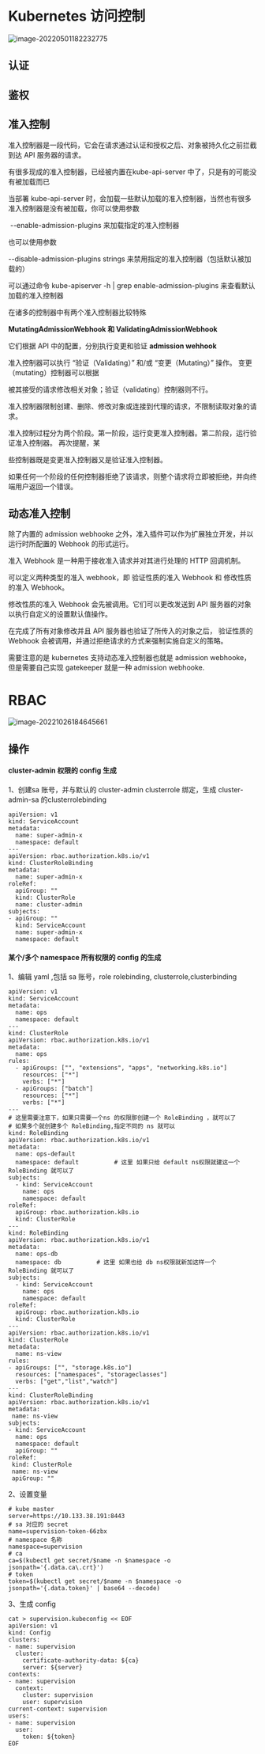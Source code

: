 # Kubernetes 访问控制

![image-20220501182232775](权限及认证.assets/image-20220501182232775.png)

## 认证



## 鉴权



## 准入控制

准入控制器是一段代码，它会在请求通过认证和授权之后、对象被持久化之前拦截到达 API 服务器的请求。

有很多现成的准入控制器，已经被内置在kube-api-server 中了，只是有的可能没有被加载而已

当部署 kube-api-server 时，会加载一些默认加载的准入控制器，当然也有很多准入控制器是没有被加载，你可以使用参数 

​	--enable-admission-plugins 来加载指定的准入控制器

也可以使用参数

--disable-admission-plugins strings 来禁用指定的准入控制器（包括默认被加载的）

可以通过命令 kube-apiserver -h | grep enable-admission-plugins 来查看默认加载的准入控制器



在诸多的控制器中有两个准入控制器比较特殊

**MutatingAdmissionWebhook 和 ValidatingAdmissionWebhook**

它们根据 API 中的配置，分别执行变更和验证 **admission wehhook**

准入控制器可以执行 “验证（Validating）” 和/或 “变更（Mutating）” 操作。 变更（mutating）控制器可以根据

被其接受的请求修改相关对象；验证（validating）控制器则不行。

准入控制器限制创建、删除、修改对象或连接到代理的请求，不限制读取对象的请求。

准入控制过程分为两个阶段。第一阶段，运行变更准入控制器。第二阶段，运行验证准入控制器。 再次提醒，某

些控制器既是变更准入控制器又是验证准入控制器。

如果任何一个阶段的任何控制器拒绝了该请求，则整个请求将立即被拒绝，并向终端用户返回一个错误。



## 动态准入控制

除了内置的 admission webhooke 之外，准入插件可以作为扩展独立开发，并以运行时所配置的 Webhook 的形式运行。 

准入 Webhook 是一种用于接收准入请求并对其进行处理的 HTTP 回调机制。 

可以定义两种类型的准入 webhook，即 验证性质的准入 Webhook 和 修改性质的准入 Webhook。 

修改性质的准入 Webhook 会先被调用。它们可以更改发送到 API 服务器的对象以执行自定义的设置默认值操作。

在完成了所有对象修改并且 API 服务器也验证了所传入的对象之后， 验证性质的 Webhook 会被调用，并通过拒绝请求的方式来强制实施自定义的策略。

需要注意的是 kubernetes 支持动态准入控制器也就是 admission webhooke，但是需要自己实现 gatekeeper 就是一种 admission webhooke.



# RBAC

![image-20221026184645661](权限及认证.assets/image-20221026184645661.png)

## 操作

#### cluster-admin 权限的 config 生成 

1、创建sa 账号，并与默认的 cluster-admin clusterrole 绑定，生成 cluster-admin-sa 的clusterrolebinding

```
apiVersion: v1
kind: ServiceAccount
metadata:
  name: super-admin-x
  namespace: default
---
apiVersion: rbac.authorization.k8s.io/v1
kind: ClusterRoleBinding
metadata:
  name: super-admin-x
roleRef:
  apiGroup: ""
  kind: ClusterRole
  name: cluster-admin
subjects:
- apiGroup: ""
  kind: ServiceAccount
  name: super-admin-x
  namespace: default
```



#### 某个/多个 namespace 所有权限的 config 的生成

1、编辑 yaml ,包括 sa 账号，role rolebinding, clusterrole,clusterbinding

```
apiVersion: v1
kind: ServiceAccount
metadata:
  name: ops
  namespace: default
---
kind: ClusterRole
apiVersion: rbac.authorization.k8s.io/v1
metadata:
  name: ops
rules:
  - apiGroups: ["", "extensions", "apps", "networking.k8s.io"]
    resources: ["*"]
    verbs: ["*"]
  - apiGroups: ["batch"]
    resources: ["*"]
    verbs: ["*"]
---
# 这里需要注意下，如果只需要一个ns 的权限那创建一个 RoleBinding ，就可以了
# 如果多个就创建多个 RoleBinding,指定不同的 ns 就可以 
kind: RoleBinding
apiVersion: rbac.authorization.k8s.io/v1
metadata:
  name: ops-default
  namespace: default          # 这里 如果只给 default ns权限就建这一个 RoleBinding 就可以了
subjects:
  - kind: ServiceAccount
    name: ops
    namespace: default
roleRef:
  apiGroup: rbac.authorization.k8s.io
  kind: ClusterRole
---
kind: RoleBinding
apiVersion: rbac.authorization.k8s.io/v1
metadata:
  name: ops-db
  namespace: db          # 这里 如果也给 db ns权限就新加这样一个 RoleBinding 就可以了
subjects:
  - kind: ServiceAccount
    name: ops
    namespace: default
roleRef:
  apiGroup: rbac.authorization.k8s.io
  kind: ClusterRole
---
apiVersion: rbac.authorization.k8s.io/v1
kind: ClusterRole
metadata:
  name: ns-view
rules:
- apiGroups: ["", "storage.k8s.io"]
  resources: ["namespaces", "storageclasses"]
  verbs: ["get","list","watch"]
---
kind: ClusterRoleBinding
apiVersion: rbac.authorization.k8s.io/v1
metadata:
 name: ns-view
subjects:
- kind: ServiceAccount
  name: ops
  namespace: default
  apiGroup: ""
roleRef:
 kind: ClusterRole
 name: ns-view
 apiGroup: ""
```

2、设置变量

```
# kube master
server=https://10.133.38.191:8443
# sa 对应的 secret
name=supervision-token-66zbx
# namespace 名称 
namespace=supervision
# ca
ca=$(kubectl get secret/$name -n $namespace -o jsonpath='{.data.ca\.crt}')
# token
token=$(kubectl get secret/$name -n $namespace -o jsonpath='{.data.token}' | base64 --decode)
```

3、生成 config

```
cat > supervision.kubeconfig << EOF
apiVersion: v1
kind: Config
clusters:
- name: supervision
  cluster:
    certificate-authority-data: ${ca}
    server: ${server}
contexts:
- name: supervision
  context:
    cluster: supervision
    user: supervision
current-context: supervision
users:
- name: supervision
  user:
    token: ${token}
EOF
```

